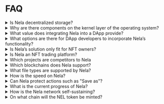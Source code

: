 # FAQ

<details>

<summary>Is Nela decentralized storage?</summary>

Yes and no. Nela itself is a decentralized ownership infrastructure, it comprises a set of components, some concerning file security and digital rights management and others concerning asset storage and asset delivery. Decentralized storage is only a component of Nela’s infrastructure.

</details>

<details>

<summary>Why are there components on the kernel layer of the operating system?</summary>

A wide range of existing software has been designed and implemented to edit and parse a multitude of digital file formats for desktop and mobile terminals. It is unrealistic to require legacy systems and file formats to adapt in accordance to the requirements of the blockchain. To provide security for all file type and application standards, encryption and decryption must occur in the operating system.

By combining the operating system with the decentralized blockchain network, file owners can have full control over the entire life-cycle (creation, distribution, usage, and destruction) of their digital assets.

</details>

<details>

<summary>What value does integrating Nela into a DApp provide?</summary>

No solution currently exists that provides the level of monetization flexibility and asset security that Nela provides. Digital asset rental is possible, adding additional revenue streams to NFT asset owners, whether time based rental, PPV, and even renting out of redistribution rights. Because the file is encrypted even during use and its access control is governed by the blockchain, digital asset owners can guarantee that access will be revoked at the end of the rental period and that plaintext can never be obtained by the end user, protecting the owner’s intellectual property from abuse.

</details>

<details>

<summary>What options are there for DApp developers to incorporate Nela’s functionality?</summary>

Nela’s SDK is modular and calls to the network are HTTP based. At its most basic level, traditional websites can incorporate Nela’s access control functionality through a simple library and webpage. As long as the user has the Nela Wallet application, all of Nela's functionality can be harnessed.

Without relying on Nela's Wallet application, DApp developers can integrate the different security modules directly.

Nela’s SDK provides the Local Service module. Local Service can be incorporated straight into DApps developed using the standard webapp stack. User’s downloading these DApps will be able to use Nela’s full functionality for files accessible through the DApp.

For the full effects of IP protection, DApp developers can incorporate the DSFS (Decentralized Secure Real-Time File System) and Security Sandbox modules to provide protection at the kernel layer of the operating system. With this, users will be able to use any type of file with any native software without the ability to duplicate or abuse the asset (a .psd file can be opened with Photoshp, a .mp4 with VLC, etc.).

</details>

<details>

<summary>Is Nela’s solution only fit for NFT owners?</summary>

No. Nela is a decentralized ownership solution and live distribution network. Sophisticated but easy-to-use monetization strategies make it a prime tool to expand what owners are able to do with their NFTs.&#x20;

Keeping this in mind, since Nela provides a commercial grade, high-speed decentralized storage and delivery network, Nela is prime infrastructure for decentralized websites, games and general digital file delivery.

</details>

<details>

<summary>Is Nela an NFT trading platform?</summary>

No. Nela is not directly comparable to OpenSea or any other NFT trading platform, it is a developer tool at its core. Any NFT trading platform can easily integrate Nela's functionality, just as some integrate IPFS or Arweave as an option for NFT asset storage. By choosing Nela, platforms can easily integrate monetization models such as asset rental and PPV directly.

</details>

<details>

<summary>Which projects are competitors to Nela</summary>

There are no direct competitors to Nela. Although Nela provides decentralized storage, it is a decentralized ownership solution. Nela is an infrastructure solution for digital asset security, delivery and monetization, not just storage.

</details>

<details>

<summary>Which blockchains does Nela support?</summary>

Nela provides its tools to NFTs which sit on other L1 chains through bridges. At first, Nela will support native Nela NFTs, NEAR NFTs, Ethereum NFTs and Solana NFTs with the plans to develop additional bridges in the future.

</details>

<details>

<summary>What file types are supported by Nela?</summary>

Nela supports digital assets of any type across any application. Source code, documents, media, VR experiences, game files, websites and datasets are all supported along with all their native applications.&#x20;

</details>

<details>

<summary>How is the speed on Nela?</summary>

Nela's storage is optimized for both speed and scalable access-control. With the addition of DSCAN (decentralized CDN) directly to the storage network, Nela offers a commercial-grade experience capable of streaming high-bandwidth content such as 4K video streams and fully decentralized websites.

</details>

<details>

<summary>Can Nela protect actions such as "Save as"?</summary>

Yes. With the security sandbox and real-time security kernel modules, any unpermissioned operations on encrypted files will be detected and redirected to the encrypted version of the file. When duplicates are made, they too will be encrypted versions of the file and will therefore still be protected by the asset's owner.&#x20;

</details>

<details>

<summary>What is the current progress of Nela?</summary>

Development is complete. Nela is currently going through internal stress testing and is set to release a public test-net for developers by July 2022.

</details>

<details>

<summary>How is the Nela network self-sustaining?</summary>

Digital asset commerce is at the heart of the Nela network. Nela's economy is supported through its native token NEL which serves both as a utility and governance token. Demand for NEL is derived from the growth and utility of the network, users require NEL to access its utility and participate in asset commerce. Resource providers are incentivized through mining rewards emitted from the network as well as upload fees on digital assets and a percentage of the commerce that flows through the network.

Mining rewards are built to sustain the network in the short term. Eventually, infrastructure will be self-sustained as commerce on the network grows and the ecosystem develops.

</details>

<details>

<summary>On what chain will the NEL token be minted?</summary>

NEL will be minted as an ERC-20 token on the Ethereum blockchain.

</details>
